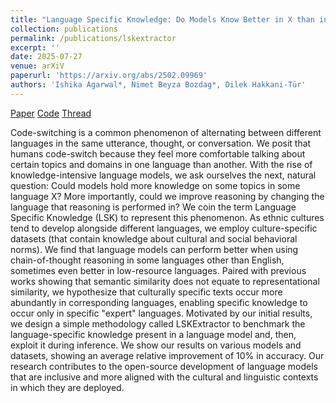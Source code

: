 ```yaml
---
title: "Language Specific Knowledge: Do Models Know Better in X than in English?"
collection: publications
permalink: /publications/lskextractor
excerpt: ''
date: 2025-07-27
venue: arXiV
paperurl: 'https://arxiv.org/abs/2502.09969'
authors: 'Ishika Agarwal*, Nimet Beyza Bozdag*, Dilek Hakkani-Tür'
---
```


[Paper](https://arxiv.org/abs/2505.14990)
[Code](https://github.com/agarwalishika/LSKExtractor)
[Thread](https://x.com/wonderingishika/status/1926468812691431731)

Code-switching is a common phenomenon of alternating between different languages in the same utterance, thought, or conversation. We posit that humans code-switch because they feel more comfortable talking about certain topics and domains in one language than another. With the rise of knowledge-intensive language models, we ask ourselves the next, natural question: Could models hold more knowledge on some topics in some language X? More importantly, could we improve reasoning by changing the language that reasoning is performed in? We coin the term Language Specific Knowledge (LSK) to represent this phenomenon. As ethnic cultures tend to develop alongside different languages, we employ culture-specific datasets (that contain knowledge about cultural and social behavioral norms). We find that language models can perform better when using chain-of-thought reasoning in some languages other than English, sometimes even better in low-resource languages. Paired with previous works showing that semantic similarity does not equate to representational similarity, we hypothesize that culturally specific texts occur more abundantly in corresponding languages, enabling specific knowledge to occur only in specific "expert" languages. Motivated by our initial results, we design a simple methodology called LSKExtractor to benchmark the language-specific knowledge present in a language model and, then, exploit it during inference. We show our results on various models and datasets, showing an average relative improvement of 10% in accuracy. Our research contributes to the open-source development of language models that are inclusive and more aligned with the cultural and linguistic contexts in which they are deployed.